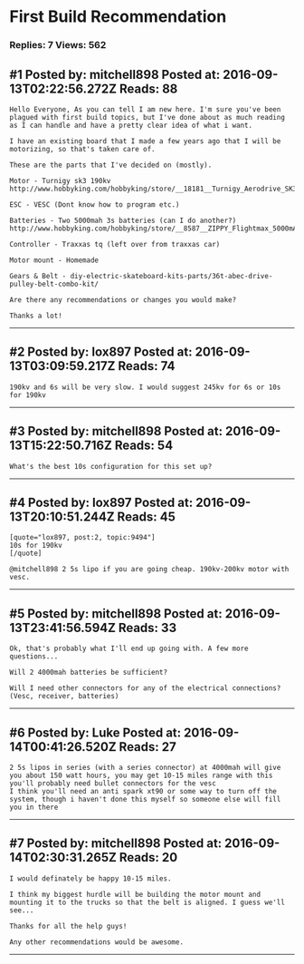 # First Build Recommendation

### Replies: 7 Views: 562

## \#1 Posted by: mitchell898 Posted at: 2016-09-13T02:22:56.272Z Reads: 88

```
Hello Everyone, As you can tell I am new here. I'm sure you've been plagued with first build topics, but I've done about as much reading as I can handle and have a pretty clear idea of what i want. 

I have an existing board that I made a few years ago that I will be motorizing, so that's taken care of.

These are the parts that I've decided on (mostly). 

Motor - Turnigy sk3 190kv http://www.hobbyking.com/hobbyking/store/__18181__Turnigy_Aerodrive_SK3_6364_190kv_Brushless_Outrunner_Motor.html

ESC - VESC (Dont know how to program etc.)

Batteries - Two 5000mah 3s batteries (can I do another?) http://www.hobbyking.com/hobbyking/store/__8587__ZIPPY_Flightmax_5000mAh_3S1P_30C.html

Controller - Traxxas tq (left over from traxxas car)

Motor mount - Homemade 

Gears & Belt - diy-electric-skateboard-kits-parts/36t-abec-drive-pulley-belt-combo-kit/

Are there any recommendations or changes you would make? 

Thanks a lot!
```

---
## \#2 Posted by: lox897 Posted at: 2016-09-13T03:09:59.217Z Reads: 74

```
190kv and 6s will be very slow. I would suggest 245kv for 6s or 10s for 190kv
```

---
## \#3 Posted by: mitchell898 Posted at: 2016-09-13T15:22:50.716Z Reads: 54

```
What's the best 10s configuration for this set up?
```

---
## \#4 Posted by: lox897 Posted at: 2016-09-13T20:10:51.244Z Reads: 45

```
[quote="lox897, post:2, topic:9494"]
10s for 190kv
[/quote]

@mitchell898 2 5s lipo if you are going cheap. 190kv-200kv motor with vesc.
```

---
## \#5 Posted by: mitchell898 Posted at: 2016-09-13T23:41:56.594Z Reads: 33

```
Ok, that's probably what I'll end up going with. A few more questions...

Will 2 4000mah batteries be sufficient?

Will I need other connectors for any of the electrical connections? (Vesc, receiver, batteries)
```

---
## \#6 Posted by: Luke Posted at: 2016-09-14T00:41:26.520Z Reads: 27

```
2 5s lipos in series (with a series connector) at 4000mah will give you about 150 watt hours, you may get 10-15 miles range with this
you'll probably need bullet connectors for the vesc
I think you'll need an anti spark xt90 or some way to turn off the system, though i haven't done this myself so someone else will fill you in there
```

---
## \#7 Posted by: mitchell898 Posted at: 2016-09-14T02:30:31.265Z Reads: 20

```
I would definately be happy 10-15 miles. 

I think my biggest hurdle will be building the motor mount and mounting it to the trucks so that the belt is aligned. I guess we'll see...

Thanks for all the help guys!

Any other recommendations would be awesome.
```

---
